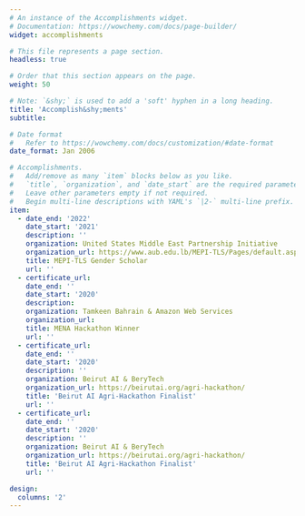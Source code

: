 ```yaml
---
# An instance of the Accomplishments widget.
# Documentation: https://wowchemy.com/docs/page-builder/
widget: accomplishments

# This file represents a page section.
headless: true

# Order that this section appears on the page.
weight: 50

# Note: `&shy;` is used to add a 'soft' hyphen in a long heading.
title: 'Accomplish&shy;ments'
subtitle:

# Date format
#   Refer to https://wowchemy.com/docs/customization/#date-format
date_format: Jan 2006

# Accomplishments.
#   Add/remove as many `item` blocks below as you like.
#   `title`, `organization`, and `date_start` are the required parameters.
#   Leave other parameters empty if not required.
#   Begin multi-line descriptions with YAML's `|2-` multi-line prefix.
item:
  - date_end: '2022'
    date_start: '2021'
    description: ''
    organization: United States Middle East Partnership Initiative
    organization_url: https://www.aub.edu.lb/MEPI-TLS/Pages/default.aspx
    title: MEPI-TLS Gender Scholar
    url: ''
  - certificate_url:  
    date_end: ''
    date_start: '2020'
    description: 
    organization: Tamkeen Bahrain & Amazon Web Services
    organization_url: 
    title: MENA Hackathon Winner
    url: ''
  - certificate_url:  
    date_end: ''
    date_start: '2020'
    description: ''
    organization: Beirut AI & BeryTech
    organization_url: https://beirutai.org/agri-hackathon/
    title: 'Beirut AI Agri-Hackathon Finalist'
    url: ''
  - certificate_url:  
    date_end: ''
    date_start: '2020'
    description: ''
    organization: Beirut AI & BeryTech
    organization_url: https://beirutai.org/agri-hackathon/
    title: 'Beirut AI Agri-Hackathon Finalist'
    url: ''

design:
  columns: '2'
---
```

